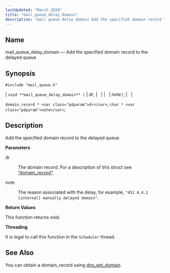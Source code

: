 ```yaml
---
lastUpdated: "March 2020"
title: "mail_queue_delay_domain"
description: "mail queue delay domain Add the specified domain record to the delayed queue void mail queue delay domain dr note domain record dr char note Add the specified domain record to the delayed queue dr The domain record For a description of this struct see Section 68 14 domain record..."
---
```


<a name="apis.mail_queue_delay_domain"></a> 
## Name

mail_queue_delay_domain — Add the specified domain record to the delayed queue

## Synopsis

`#include "mail_queue.h"`

| `void **mail_queue_delay_domain** (` | <var class="pdparam">dr</var>, |   |
|   | <var class="pdparam">note</var>`)`; |   |

`domain_record * <var class="pdparam">dr</var>`;
`char * <var class="pdparam">note</var>`;<a name="idp54553984"></a> 
## Description

Add the specified domain record to the delayed queue.

**<a name="idp54555216"></a> Parameters**

<dl class="variablelist">

<dt>dr</dt>

<dd>

The domain record. For a description of this struct see [“domain_record”](/momentum/3/3-api/structs-domain-record).

</dd>

<dt>note</dt>

<dd>

The reason associated with the delay, for example, `"451 4.4.1 [internal] manually delayed domain"`.

</dd>

</dl>

**<a name="idp54560896"></a> Return Values**

This function returns void.

**<a name="idp54561808"></a> Threading**

It is legal to call this function in the `Scheduler` thread.

<a name="idp54563664"></a> 
## See Also

You can obtain a domain_record using [dns_get_domain](/momentum/3/3-api/apis-dns-get-domain).